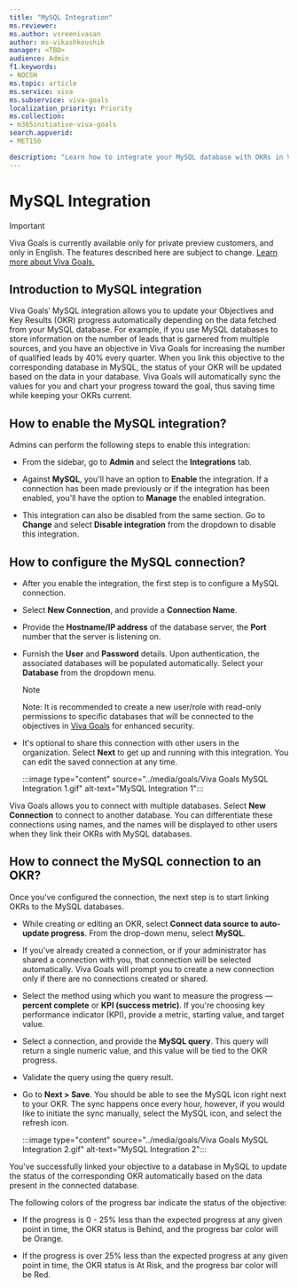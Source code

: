```yaml
---
title: "MySQL Integration"
ms.reviewer: 
ms.author: vsreenivasan
author: ms-vikashkoushik
manager: <TBD>
audience: Admin
f1.keywords:
- NOCSH
ms.topic: article
ms.service: viva
ms.subservice: viva-goals
localization_priority: Priority
ms.collection:  
- m365initiative-viva-goals
search.appverid:
- MET150

description: "Learn how to integrate your MySQL database with OKRs in Viva Goals."
---
```


# MySQL Integration

> [!IMPORTANT]
> Viva Goals is currently available only for private preview customers, and only in English. The features described here are subject to change. [Learn more about Viva Goals.](https://go.microsoft.com/fwlink/?linkid=2189933)

## Introduction to MySQL integration

Viva Goals’ MySQL integration allows you to update your Objectives and Key Results (OKR) progress automatically depending on the data fetched from your MySQL database. For example, if you use MySQL databases to store information on the number of leads that is garnered from multiple sources, and you have an objective in Viva Goals for increasing the number of qualified leads by 40% every quarter. When you link this objective to the corresponding database in MySQL, the status of your OKR will be updated based on the data in your database. Viva Goals will automatically sync the values for you and chart your progress toward the goal, thus saving time while keeping your OKRs current.

## How to enable the MySQL integration?

Admins can perform the following steps to enable this integration:

- From the sidebar, go to **Admin** and select the **Integrations** tab.

- Against **MySQL**, you'll have an option to **Enable** the integration. If a connection has been made previously or if the integration has been enabled, you'll have the option to **Manage** the enabled integration.

- This integration can also be disabled from the same section. Go to **Change** and select **Disable integration** from the dropdown to disable this integration.

## How to configure the MySQL connection?

- After you enable the integration, the first step is to configure a MySQL connection.

- Select **New Connection**, and provide a **Connection Name**.

- Provide the **Hostname/IP address** of the database server, the **Port** number that the server is listening on.

- Furnish the **User** and **Password** details. Upon authentication, the associated databases will be populated automatically. Select your **Database** from the dropdown menu.

    > [!NOTE]
    > Note: It is recommended to create a new user/role with read-only permissions to specific databases that will be connected to the objectives in [Viva Goals](http://ally.io/) for enhanced security.

- It's optional to share this connection with other users in the organization. Select **Next** to get up and running with this integration. You can edit the saved connection at any time.

    :::image type="content" source="../media/goals/Viva Goals MySQL Integration 1.gif" alt-text="MySQL Integration 1":::

Viva Goals allows you to connect with multiple databases. Select **New Connection** to connect to another database. You can differentiate these connections using names, and the names will be displayed to other users when they link their OKRs with MySQL databases.

## How to connect the MySQL connection to an OKR?

Once you've configured the connection, the next step is to start linking OKRs to the MySQL databases.

- While creating or editing an OKR, select **Connect data source to auto-update progress**. From the drop-down menu, select **MySQL**.

- If you've already created a connection, or if your administrator has shared a connection with you, that connection will be selected automatically. Viva Goals will prompt you to create a new connection only if there are no connections created or shared.

- Select the method using which you want to measure the progress — **percent complete** or **KPI (success metric)**. If you're choosing key performance indicator (KPI), provide a metric, starting value, and target value.

- Select a connection, and provide the **MySQL query**. This query will return a single numeric value, and this value will be tied to the OKR progress.

- Validate the query using the query result.

- Go to **Next > Save**. You should be able to see the MySQL icon right next to your OKR. The sync happens once every hour, however, if you would like to initiate the sync manually, select the MySQL icon, and select the refresh icon.

    :::image type="content" source="../media/goals/Viva Goals MySQL Integration 2.gif" alt-text="MySQL Integration 2":::

You've successfully linked your objective to a database in MySQL to update the status of the corresponding OKR automatically based on the data present in the connected database.

The following colors of the progress bar indicate the status of the objective:

- If the progress is 0 - 25% less than the expected progress at any given point in time, the OKR status is Behind, and the progress bar color will be Orange.

- If the progress is over 25% less than the expected progress at any given point in time, the OKR status is At Risk, and the progress bar color will be Red.

